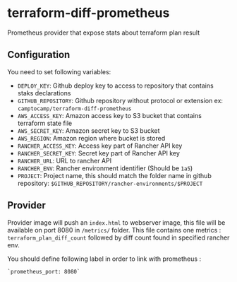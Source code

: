 # terraform-diff-prometheus
Prometheus provider that expose stats about terraform plan result 

## Configuration
You need to set following variables:

* `DEPLOY_KEY`: Github deploy key to access to repository that contains staks declarations
* `GITHUB_REPOSITORY`: Github repository without protocol or extension ex: `camptocamp/terraform-diff-prometheus`
* `AWS_ACCESS_KEY`: Amazon access key to S3 bucket that contains terraform state file
* `AWS_SECRET_KEY`: Amazon secret key to S3 bucket
* `AWS_REGION`: Amazon region where bucket is stored
* `RANCHER_ACCESS_KEY`: Access key part of Rancher API key 
* `RANCHER_SECRET_KEY`: Secret key part of Rancher API key
* `RANCHER_URL`: URL to rancher API
* `RANCHER_ENV`: Rancher environment identifier (Should be `1a5`)
* `PROJECT`: Project name, this should match the folder name in github repository: `$GITHUB_REPOSITORY/rancher-environments/$PROJECT`

## Provider

Provider image will push an `index.html` to webserver image, this file will be available on port 8080 in 
`/metrics/` folder. This file contains one metrics : `terraform_plan_diff_count` followed by diff count 
found in specified rancher env.

You should define following label in order to link with prometheus : 

	`prometheus_port: 8080`
